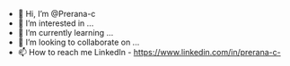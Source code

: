 - 👋 Hi, I’m @Prerana-c
- 👀 I’m interested in ...
- 🌱 I’m currently learning ...
- 💞️ I’m looking to collaborate on ...
- 📫 How to reach me LinkedIn - https://www.linkedin.com/in/prerana-c-

<!---
Prerana-c/Prerana-c is a ✨ special ✨ repository because its `README.md` (this file) appears on your GitHub profile.
You can click the Preview link to take a look at your changes.
--->
